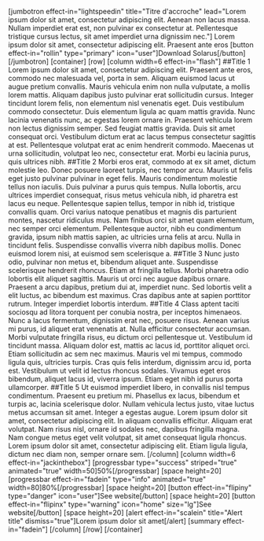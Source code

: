 [jumbotron effect-in="lightspeedin" title="Titre d'accroche" lead="Lorem ipsum dolor sit amet, consectetur adipiscing elit. Aenean non lacus massa. Nullam imperdiet erat est, non pulvinar ex consectetur at. Pellentesque tristique cursus lectus, sit amet imperdiet urna dignissim nec."]
Lorem ipsum dolor sit amet, consectetur adipiscing elit. Praesent ante eros
[button effect-in="rollin" type="primary" icon="user"]Download Solarus[/button]
[/jumbotron]
[container]
[row]
[column width=6 effect-in="flash"]
##Title 1
Lorem ipsum dolor sit amet, consectetur adipiscing elit. Praesent ante eros, commodo nec malesuada vel, porta in sem. Aliquam euismod lacus ut augue pretium convallis. Mauris vehicula enim non nulla vulputate, a mollis lorem mattis. Aliquam dapibus justo pulvinar erat sollicitudin cursus. Integer tincidunt lorem felis, non elementum nisl venenatis eget. Duis vestibulum commodo consectetur. Duis elementum ligula ac quam mattis gravida. Nunc lacinia venenatis nunc, ac egestas lorem ornare in. Praesent vehicula lorem non lectus dignissim semper. Sed feugiat mattis gravida. Duis sit amet consequat orci. Vestibulum dictum erat ac lacus tempus consectetur sagittis at est. Pellentesque volutpat erat ac enim hendrerit commodo. Maecenas ut urna sollicitudin, volutpat leo nec, consectetur erat. Morbi eu lacinia purus, quis ultrices nibh.
##Title 2
Morbi eros erat, commodo at ex sit amet, dictum molestie leo. Donec posuere laoreet turpis, nec tempor arcu. Mauris ut felis eget justo pulvinar pulvinar in eget felis. Mauris condimentum molestie tellus non iaculis. Duis pulvinar a purus quis tempus. Nulla lobortis, arcu ultrices imperdiet consequat, risus metus vehicula nibh, id pharetra est lacus eu neque. Pellentesque sapien tellus, tempor in nibh id, tristique convallis quam. Orci varius natoque penatibus et magnis dis parturient montes, nascetur ridiculus mus. Nam finibus orci sit amet quam elementum, nec semper orci elementum. Pellentesque auctor, nibh eu condimentum gravida, ipsum nibh mattis sapien, ac ultricies urna felis at arcu. Nulla in tincidunt felis. Suspendisse convallis viverra nibh dapibus mollis. Donec euismod lorem nisi, at euismod sem scelerisque a.
##Title 3
Nunc justo odio, pulvinar non metus et, bibendum aliquet ante. Suspendisse scelerisque hendrerit rhoncus. Etiam at fringilla tellus. Morbi pharetra odio lobortis elit aliquet sagittis. Mauris ut orci nec augue dapibus ornare. Praesent a arcu dapibus, pretium dui at, imperdiet nunc. Sed lobortis velit a elit luctus, ac bibendum est maximus. Cras dapibus ante at sapien porttitor rutrum. Integer imperdiet lobortis interdum.
##Title 4
Class aptent taciti sociosqu ad litora torquent per conubia nostra, per inceptos himenaeos. Nunc a lacus fermentum, dignissim erat nec, posuere risus. Aenean varius mi purus, id aliquet erat venenatis at. Nulla efficitur consectetur accumsan. Morbi vulputate fringilla risus, eu dictum orci pellentesque ut. Vestibulum id tincidunt massa. Aliquam dolor est, mattis ac lacus id, porttitor aliquet orci. Etiam sollicitudin ac sem nec maximus. Mauris vel mi tempus, commodo ligula quis, ultricies turpis. Cras quis felis interdum, dignissim arcu id, porta est. Vestibulum ut velit id lectus rhoncus sodales. Vivamus eget eros bibendum, aliquet lacus id, viverra ipsum. Etiam eget nibh id purus porta ullamcorper.
##Title 5
Ut euismod imperdiet libero, in convallis nisl tempus condimentum. Praesent eu pretium mi. Phasellus ex lacus, bibendum et turpis ac, lacinia scelerisque dolor. Nullam vehicula lectus justo, vitae luctus metus accumsan sit amet. Integer a egestas augue. Lorem ipsum dolor sit amet, consectetur adipiscing elit. In aliquam convallis efficitur. Aliquam erat volutpat. Nam risus nisl, ornare id sodales nec, dapibus fringilla magna. Nam congue metus eget velit volutpat, sit amet consequat ligula rhoncus. Lorem ipsum dolor sit amet, consectetur adipiscing elit. Etiam ligula ligula, dictum nec diam non, semper ornare sem.
[/column]
[column width=6 effect-in="jackinthebox"]
[progressbar type="success" striped="true" animated="true" width=50]50%[/progressbar]
[space height=20]
[progressbar effect-in="fadein" type="info" animated="true" width=80]80%[/progressbar]
[space height=20]
[button effect-in="flipiny" type="danger" icon="user"]See website[/button]
[space height=20]
[button effect-in="flipinx" type="warning" icon="home" size="lg"]See website[/button]
[space height=20]
[alert effect-in="scalein" title="Alert title" dismiss="true"]Lorem ipsum dolor sit amet[/alert]
[summary effect-in="fadein"]
[/column]
[/row]
[/container]